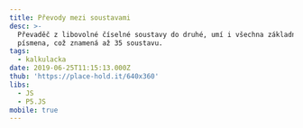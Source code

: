 ```yaml
---
title: Převody mezi soustavami
desc: >-
  Převaděč z libovolné číselné soustavy do druhé, umí i všechna základní
  písmena, což znamená až 35 soustavu.
tags:
  - kalkulacka
date: 2019-06-25T11:15:13.000Z
thub: 'https://place-hold.it/640x360'
libs:
  - JS
  - P5.JS
mobile: true
---
```


<script language="javascript" type="text/javascript" src="sketch.js"></script>
